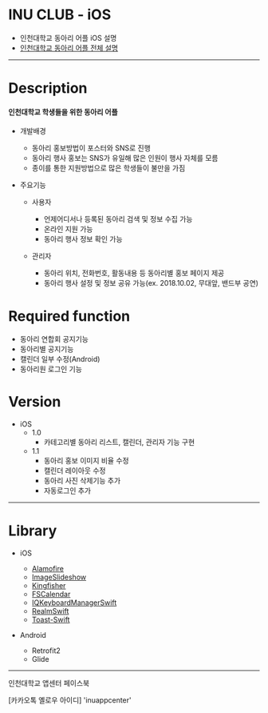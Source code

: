 # INU CLUB - iOS
 - 인천대학교 동아리 어플 iOS 설명
 - [인천대학교 동아리 어플 전체 설명](https://github.com/inu-appcenter/inuclubIOS/blob/master/project.md)

  ------------------------------------

 # Description
   #### 인천대학교 학생들을 위한 동아리 어플



   - 개발배경
     - 동아리 홍보방법이 포스터와 SNS로 진행
     - 동아리 행사 홍보는 SNS가 유일해 많은 인원이 행사 자체를 모름
     - 종이를 통한 지원방법으로 많은 학생들이 불만을 가짐


   - 주요기능


     - 사용자
       - 언제어디서나 등록된 동아리 검색 및 정보 수집 가능
       - 온라인 지원 가능
       - 동아리 행사 정보 확인 가능

     - 관리자
       - 동아리 위치, 전화번호, 활동내용 등 동아리별 홍보 페이지 제공
       - 동아리 행사 설정 및 정보 공유 가능(ex. 2018.10.02, 무대앞, 밴드부 공연)

  # Required function

   - 동아리 연합회 공지기능
   - 동아리별 공지기능
   - 캘린더 일부 수정(Android)
   - 동아리원 로그인 기능


  # Version

   - iOS
     - 1.0
       - 카테고리별 동아리 리스트, 캘린더, 관리자 기능 구현
     - 1.1
       - 동아리 홍보 이미지 비율 수정
       - 캘린더 레이아웃 수정
       - 동아리 사진 삭제기능 추가
       - 자동로그인 추가


  -------------------------------------


  # Library
   - iOS
     - [Alamofire](https://github.com/Alamofire/Alamofire)
     - [ImageSlideshow](https://github.com/zvonicek/ImageSlideshow)
     - [Kingfisher](https://github.com/onevcat/Kingfisher)
     - [FSCalendar](https://github.com/WenchaoD/FSCalendar)
     - [IQKeyboardManagerSwift](https://github.com/hackiftekhar/IQKeyboardManager)
     - [RealmSwift](https://github.com/realm/realm-cocoa)
     - [Toast-Swift](https://github.com/scalessec/Toast-Swift)

   - Android
     - Retrofit2
     - Glide

  -------------------------------------

   인천대학교 앱센터 페이스북

   [카카오톡 옐로우 아이디] 'inuappcenter'
